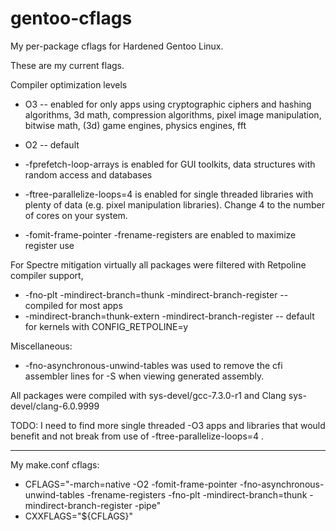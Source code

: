 # gentoo-cflags

My per-package cflags for Hardened Gentoo Linux.

These are my current flags.

Compiler optimization levels
* O3 -- enabled for only apps using cryptographic ciphers and hashing algorithms, 3d math, compression algorithms, pixel image manipulation, bitwise math, (3d) game engines, physics engines, fft
* O2 -- default

* -fprefetch-loop-arrays is enabled for GUI toolkits, data structures with random access and databases
* -ftree-parallelize-loops=4 is enabled for single threaded libraries with plenty of data (e.g. pixel manipulation libraries).  Change 4 to the number of cores on your system.
* -fomit-frame-pointer -frename-registers are enabled to maximize register use

For Spectre mitigation virtually all packages were filtered with Retpoline compiler support,
* -fno-plt -mindirect-branch=thunk -mindirect-branch-register -- compiled for most apps
* -mindirect-branch=thunk-extern -mindirect-branch-register -- default for kernels with CONFIG_RETPOLINE=y

Miscellaneous:
* -fno-asynchronous-unwind-tables was used to remove the cfi assembler lines for -S when viewing generated assembly.

All packages were compiled with sys-devel/gcc-7.3.0-r1 and Clang sys-devel/clang-6.0.9999

TODO:
I need to find more single threaded -O3 apps and libraries that would benefit and not break from use of -ftree-parallelize-loops=4 .

----

My make.conf cflags:

* CFLAGS="-march=native -O2 -fomit-frame-pointer -fno-asynchronous-unwind-tables -frename-registers -fno-plt -mindirect-branch=thunk -mindirect-branch-register -pipe"
* CXXFLAGS="${CFLAGS}"

